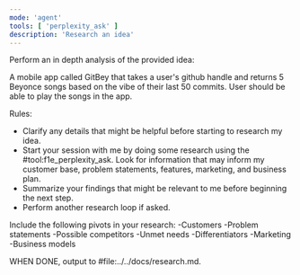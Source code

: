 ```yaml
---
mode: 'agent'
tools: [ 'perplexity_ask' ]
description: 'Research an idea'
---
```


Perform an in depth analysis of the provided idea:

A mobile app called GitBey that takes a user's github handle and returns 5 Beyonce songs based on the vibe of their last 50 commits. User should be able to play the songs in the app.

Rules:
- Clarify any details that might be helpful before starting to research my idea.
- Start your session with me by doing some research using the #tool:f1e_perplexity_ask. Look for information that may inform my customer base, problem statements, features, marketing, and business plan.
- Summarize your findings that might be relevant to me before beginning the next step.
- Perform another research loop if asked.

Include the following pivots in your research:
-Customers
-Problem statements
-Possible competitors
-Unmet needs
-Differentiators
-Marketing
-Business models

WHEN DONE, output to #file:../../docs/research.md.